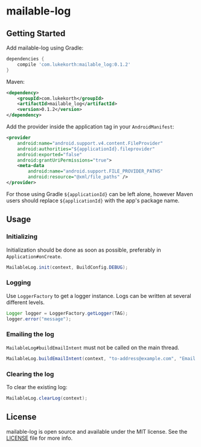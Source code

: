 mailable-log
============

## Getting Started

Add mailable-log using Gradle:

```groovy
dependencies {
    compile 'com.lukekorth:mailable_log:0.1.2'
}
```

Maven:

```xml
<dependency>
    <groupId>com.lukekorth</groupId>
    <artifactId>mailable_log</artifactId>
    <version>0.1.2</version>
</dependency>
```

Add the provider inside the application tag in your `AndroidManifest`:

```xml
<provider
    android:name="android.support.v4.content.FileProvider"
    android:authorities="${applicationId}.fileprovider"
    android:exported="false"
    android:grantUriPermissions="true">
    <meta-data
        android:name="android.support.FILE_PROVIDER_PATHS"
        android:resource="@xml/file_paths" />
</provider>
```

For those using Gradle `${applicationId}` can be left alone, however Maven users should replace
`${applicationId}` with the app's package name.

## Usage

### Initializing

Initialization should be done as soon as possible, preferably in `Application#onCreate`.

```java
MailableLog.init(context, BuildConfig.DEBUG);
```

### Logging

Use `LoggerFactory` to get a logger instance. Logs can be written at several different levels.

```java
Logger logger = LoggerFactory.getLogger(TAG);
logger.error("message");
```

### Emailing the log

`MailableLog#buildEmailIntent` must not be called on the main thread.

```java
MailableLog.buildEmailIntent(context, "to-address@example.com", "Email Subject", "file-name.log", prependedStringInLog);
```

### Clearing the log

To clear the existing log:

```java
MailableLog.clearLog(context);
```

## License

mailable-log is open source and available under the MIT license. See the [LICENSE](LICENSE) file for more info.
